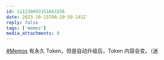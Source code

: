 ```yaml
---
id: 111238093151663356
date: 2023-10-15T08:29:59.141Z
reply: false
tags: ['memos']
media_attachments: 0
---
```


[#Memos](https://e5n.cc/tags/Memos) 有永久 Token，但是自动升级后，Token 内容会变。（迷

